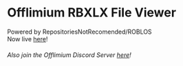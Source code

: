 # Offlimium RBXLX File Viewer
Powered by RepositoriesNotRecomended/ROBLOS
<br>
Now live [here](https://offlimium.github.io/RBXLX-File-Viewer)!
###### Also join the Offlimium Discord Server [here](https://discord.gg/23jvaaSM9U)!
